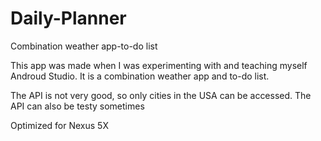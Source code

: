 # Daily-Planner
Combination weather app-to-do list

This app was made when I was experimenting with and teaching myself Androud Studio. It is a combination weather app and to-do list.

The API is not very good, so only cities in the USA can be accessed. The API can also be testy sometimes

Optimized for Nexus 5X

